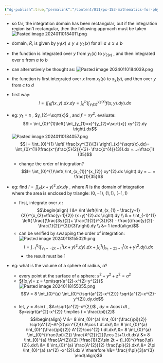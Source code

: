 ```yaml
---
{"dg-publish":true,"permalink":"/content/011/px-153-mathematics-for-physicists/term-2/px-153-i-integration/px-153-i4-non-rectangular-domain-of-integration/","noteIcon":"1","created":"2024-11-25T10:50:32.000+00:00","updated":"2024-11-26T19:38:07.111+00:00"}
---
```


- so far, the integration domain has been rectangular, but if the integration region isn't rectangular, then the following approach must be taken
![Pasted image 20240110184011.png](/img/user/pics/Pasted%20image%2020240110184011.png)
- domain, $R$, is given by $y_{1}(x) \leq y \leq y_{2}(x)$ for all $a \leq x \leq b$
- the function is integrated over $y$ from $y_{1}(x)$ to $y_{2(x)}$ , and then integrated over $x$ from $a$ to $b$
- can alternatively be thought as: 
![Pasted image 20240110184039.png](/img/user/pics/Pasted%20image%2020240110184039.png)
- the function is first integrated over $x$ from $x_{1}(y)$ to $x_{2}(y)$, and then over $y$ from $c$ to $d$
- first way: 
$$I = \iint_{R}f(x,y).dx.dy = \int_{a}^{b}\left( \int_{y_{1}(x)}^{y_{2}(x)} f(x,y).dy \right).dx$$
- eg: $y_{1}=x$ , $y_{2}=\sqrt{x}$ , and $f=xy^{2}$. evaluate: 
$$I= \int_{0}^{1}\left( \int_{y_{1}=x}^{y_{2}=\sqrt{x}} xy^{2}.dy \right).dx$$
	![Pasted image 20240110184057.png](/img/user/pics/Pasted%20image%2020240110184057.png)
	$$I = \int_{0}^{1} \left[ \frac{xy^{3}}{3} \right]_{x}^{\sqrt{x}.dx}= \int_{0}^{1}(\frac{x^{\frac{5}{2}}}{3}- \frac{x^{4}}{3}).dx =...=\frac{1}{35}$$
	- change the order of integration? 
	$$I= \int_{0}^{1}\left( \int_{x_{1}}^{x_{2}} xy^{2}.dx \right).dy = ... = \frac{1}{35}$$
- eg: find $I = \iint_{R} (x+y)^{2}.dx.dy$ , where $R$ is the domain of integration where the area is enclosed by triangle: $(0,-1)$, $(1,1)$, $(-1,1)$
	- first, integrate over $x$ : 
$$\begin{align}
	I &= \int \left(\int_{x_{1} - \frac{y+1}{2}}^{x_{2}=\frac{y+1}{2}} (x+y)^{2}.dx \right).dy \\
	& = \int_{-1}^{1} \left( \frac{(\frac{3y}{2}+ \frac{1}{2})^{3}}{3} - \frac{(\frac{y}{2}- \frac{1}{2})^{3}}{3}\right).dy \\
	&= 1
\end{align}$$
	- can be verified by swapping the order of integration: 
	![Pasted image 20240118155029.png](/img/user/pics/Pasted%20image%2020240118155029.png)
	$$I = \int_{-1}^{0} \left( \int_{y_{1}=-2x-1}^{1} (x+y)^{2}.dy \right).dx + \int_{0}^{1} \left( \int_{y_{1}=2x-1}^{1} (x+y)^{2}.dy \right).dx$$
		- the result must be $1$

- eg: what is the volume of a sphere of radius, $a$?
	- every point at the surface of a sphere: $x^{2} + y^{2} +z^{2} = a^{2}$
	- $f(x,y)= z = \pm\sqrt{a^{2}-x^{2}-y^{2}}$
	![Pasted image 20240118155055.png](/img/user/pics/Pasted%20image%2020240118155055.png)
	$$V = 8 \int_{0}^{a} \int_{0}^{\sqrt{a^{2}-x^{2}}} \sqrt{a^{2}-x^{2}-y^{2}}.dy.dx$$
	- let, $y=A\sin t$ ,  $A=\sqrt{a^{2}-x^{2}}$ , $dy = A\cos t \, dt$ , $y=\sqrt{a^{2}-x^{2}} \implies t = \frac{\pi}{2}$
$$\begin{align}
	V &= 8 \int_{0}^{a} \int_{0}^{\frac{\pi}{2}} \sqrt{A^{2}-A^{2}\sin^{2}t} A\cos t.dt.dx\\
	&= 8 \int_{0}^{a} \int_{0}^{\frac{\pi}{2}} A^{2}\cos^{2} t.dt.dx\\
	&= 8 \int_{0}^{a} \int_{0}^{\frac{\pi}{2}} \frac{A^{2}}{2}(\cos 2t+1).dt.dx\\
	&= 8 \int_{0}^{a} \frac{A^{2}}{2} [\frac{1}{2}\sin 2t + t]_{0}^{\frac{\pi}{2}}.dx\\
	&= 8 \int_{0}^{a} \frac{A^{2}}{2} \frac{\pi}{2}.dx\\
	&= 2\pi \int_{0}^{a} (a^{2} -x^{2}).dx \\
	\therefore V&= \frac{4\pi}{3}a^{3}
\end{align}$$
	